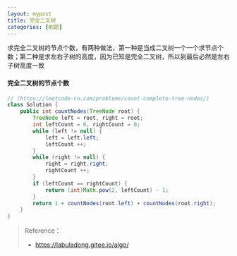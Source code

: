 ```yaml
---
layout: mypost
title: 完全二叉树
categories: [刷题]
---
```




求完全二叉树的节点个数，有两种做法，第一种是当成二叉树一个一个求节点个数；第二种是求左右子树的高度，因为已知是完全二叉树，所以到最后必然是左右子树高度一致

#### 完全二叉树的节点个数

```java
// (https://leetcode-cn.com/problems/count-complete-tree-nodes/)
class Solution {
    public int countNodes(TreeNode root) {
        TreeNode left = root, right = root;
        int leftCount = 0, rightCount = 0;
        while (left != null) {
            left = left.left;
            leftCount ++;
        }
        while (right != null) {
            right = right.right;
            rightCount ++;
        }
        if (leftCount == rightCount) {
            return (int)Math.pow(2, leftCount) - 1;
        }
        return 1 + countNodes(root.left) + countNodes(root.right);
    }
}
```

> Reference：
>
> + https://labuladong.gitee.io/algo/

